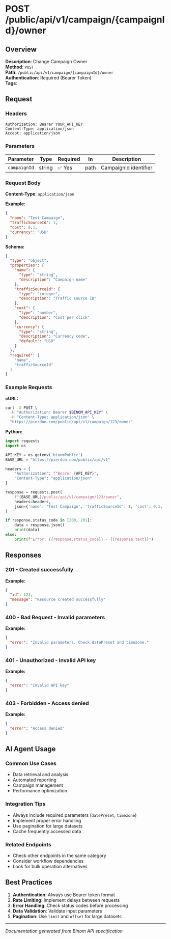 # POST /public/api/v1/campaign/{campaignId}/owner

## Overview

**Description**: Change Campaign Owner  
**Method**: `POST`  
**Path**: `/public/api/v1/campaign/{campaignId}/owner`  
**Authentication**: Required (Bearer Token)  
**Tags**: 

## Request

### Headers
```http
Authorization: Bearer YOUR_API_KEY
Content-Type: application/json
Accept: application/json
```

### Parameters

| Parameter | Type | Required | In | Description |
|-----------|------|----------|----|--------------|
| `campaignId` | string | ✅ Yes | path | Campaignid identifier |

### Request Body

**Content-Type**: `application/json`

**Example:**
```json
{
  "name": "Test Campaign",
  "trafficSourceId": 1,
  "cost": 0.1,
  "currency": "USD"
}
```

**Schema:**
```json
{
  "type": "object",
  "properties": {
    "name": {
      "type": "string",
      "description": "Campaign name"
    },
    "trafficSourceId": {
      "type": "integer",
      "description": "Traffic source ID"
    },
    "cost": {
      "type": "number",
      "description": "Cost per click"
    },
    "currency": {
      "type": "string",
      "description": "Currency code",
      "default": "USD"
    }
  },
  "required": [
    "name",
    "trafficSourceId"
  ]
}
```

### Example Requests

**cURL:**
```bash
curl -X POST \
  -H "Authorization: Bearer $BINOM_API_KEY" \
  -H "Content-Type: application/json" \
  "https://pierdun.com/public/api/v1/campaign/123/owner"
```

**Python:**
```python
import requests
import os

API_KEY = os.getenv('binomPublic')
BASE_URL = "https://pierdun.com/public/api/v1"

headers = {
    "Authorization": f"Bearer {API_KEY}",
    "Content-Type": "application/json"
}

response = requests.post(
    f"{BASE_URL}/public/api/v1/campaign/123/owner",
    headers=headers,
    json={'name': 'Test Campaign', 'trafficSourceId': 1, 'cost': 0.1, 'currency': 'USD'}
)

if response.status_code in [200, 201]:
    data = response.json()
    print(data)
else:
    print(f"Error: {{response.status_code}} - {{response.text}}")
```

## Responses

### 201 - Created successfully

**Example:**
```json
{
  "id": 123,
  "message": "Resource created successfully"
}
```

### 400 - Bad Request - Invalid parameters

**Example:**
```json
{
  "error": "Invalid parameters. Check datePreset and timezone."
}
```

### 401 - Unauthorized - Invalid API key

**Example:**
```json
{
  "error": "Invalid API key"
}
```

### 403 - Forbidden - Access denied

**Example:**
```json
{
  "error": "Access denied"
}
```

## AI Agent Usage

### Common Use Cases
- Data retrieval and analysis
- Automated reporting
- Campaign management
- Performance optimization

### Integration Tips
- Always include required parameters (`datePreset`, `timezone`)
- Implement proper error handling
- Use pagination for large datasets
- Cache frequently accessed data

### Related Endpoints
- Check other endpoints in the same category
- Consider workflow dependencies
- Look for bulk operation alternatives

## Best Practices

1. **Authentication**: Always use Bearer token format
2. **Rate Limiting**: Implement delays between requests
3. **Error Handling**: Check status codes before processing
4. **Data Validation**: Validate input parameters
5. **Pagination**: Use `limit` and `offset` for large datasets

---

*Documentation generated from Binom API specification*
